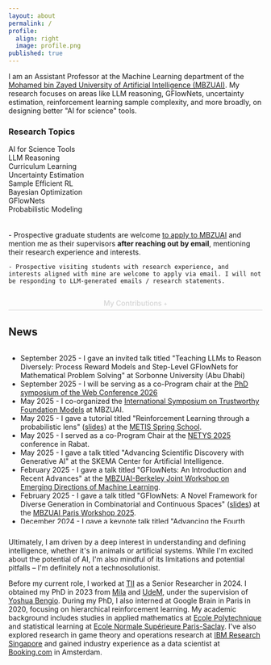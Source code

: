 ```yaml
---
layout: about
permalink: /
profile:
  align: right
  image: profile.png
published: true
---
```


<div class="intro-section">
  <p class="lead-text">
    I am an Assistant Professor at the Machine Learning department of the <a href="https://mbzuai.ac.ae/" target="_blank">Mohamed bin Zayed University of Artificial Intelligence (MBZUAI)</a>. My research focuses on areas like LLM reasoning, GFlowNets, uncertainty estimation, reinforcement learning sample complexity, and more broadly, on designing better "AI for science" tools.
  </p>



  <div class="research-topics">
    <h3>Research Topics</h3>
    <div class="topic-grid">
      <div class="topic-item">AI for Science Tools</div>
      <div class="topic-item">LLM Reasoning</div>
      <div class="topic-item">Curriculum Learning</div>
      <div class="topic-item">Uncertainty Estimation</div>
      <div class="topic-item">Sample Efficient RL</div>
      <div class="topic-item">Bayesian Optimization</div>
      <div class="topic-item">GFlowNets</div>
      <div class="topic-item">Probabilistic Modeling</div>
    </div>
  </div>

  <div class="highlight-box">
    <br><br>
    - Prospective graduate students are welcome <a href="https://mbzuai.ac.ae/study/graduate-admission-process/" target="_blank">to apply to MBZUAI</a> and mention me as their supervisors <strong>after reaching out by email</strong>, mentioning their research experience and interests.  
    
    - Prospective visiting students with research experience, and interests aligned with mine are welcome to apply via email. I will not be responding to LLM-generated emails / research statements.
  </div>

  <div class="my-contributions" style="margin-top: 2em; ">
    <h3 id="contributions-toggle" style="cursor: pointer; text-align: center; color: #d3d3d3; display: block; border-bottom: 1px solid #d3d3d3; padding-bottom: 5px; user-select: none; font-size: 1em; font-weight: 500; margin: auto;">
      My Contributions
      <span id="contributions-icon" style="color: #d3d3d3; font-size: 0.8em;">+</span>
    </h3>
    <div id="contributions-content" style="display: none; text-align: left;">
      <p>
        I build more capable and reliable AI. My research focuses on teaching machines to reason, plan, and generate diverse solutions under uncertainty.
      </p>
      <p>
        My work is centered on three key areas:
      </p>
      <ol style="padding-left: 20px;">
        <li style="margin-bottom: 1em;">
          <strong>Developing Novel Methods:</strong> I am a core contributor to <strong>Generative Flow Networks (GFlowNets)</strong>, a modern framework for structured probabilistic sampling. I also design new techniques for crucial problems like <strong>uncertainty estimation (DEUP)</strong> and <strong>efficient curriculum learning</strong>.
        </li>
        <li style="margin-bottom: 1em;">
          <strong>Advancing Large Language Models:</strong> I apply these methods to improve the reasoning and alignment of LLMs, with projects focused on enhancing multi-step logic and fine-tuning models with human preferences.
        </li>
        <li style="margin-bottom: 1em;">
          <strong>Building Tools for the Community:</strong> I believe in advancing science through shared tools. I created the <strong><code><a href="https://github.com/GFNOrg/torchgfn" target="_blank">torchgfn</a></code></strong> library for GFlowNets and have co-led the development of benchmarks like <strong><a href="https://minigrid.farama.org/" target="_blank">BabyAI</a></strong>, <strong><a href="https://github.com/mbzuai-nlp/finchain" target="_blank">FinChain</a></strong>, and <strong><a href="https://github.com/choukrani/llm-babybench" target="_blank">LLM-BabyBench</a></strong>.
        </li>
      </ol>
      <p>
        Ultimately, I aim to create AI systems that are robust, creative, and trustworthy enough for real-world deployment.
      </p>
    </div>
  </div>
</div>

<div class="news" style="margin-top: 2em;">
<h2>News</h2>
<div style="max-height: 25em; overflow-y: auto;">
<ul>
  <li><span class="new-date">September 2025</span> - I gave an invited talk titled "Teaching LLMs to Reason Diversely: Process Reward Models and Step-Level GFlowNets for Mathematical Problem Solving" at Sorbonne University (Abu Dhabi)</li>
  <li><span class="new-date">September 2025</span> - I will be serving as a co-Program chair at the <a href="https://www2026.thewebconf.org/calls/phd-symposium.html" target="_blank">PhD symposium of the Web Conference 2026</a></li>
  <li><span class="news-date">May 2025</span> - I co-organized the <a href="https://istfm.github.io/index.html" target="_blank">International Symposium on Trustworthy Foundation Models</a> at MBZUAI.</li>   
  <li><span class="news-date">May 2025</span> - I gave a tutorial titled "Reinforcement Learning through a probabilistic lens" (<a href="{{site.baseurl}}/assets/files/metis2025.pdf" target="_blank">slides</a>) at the <a href="https://netys.org/" target="_blank">METIS Spring School</a>.</li>
  <li><span class="news-date">May 2025</span> - I served as a co-Program Chair at the <a href="https://netys.org/" target="_blank">NETYS 2025</a> conference in Rabat.</li>  
  <!-- <li><span class="news-date">May 2025</span> - Our work <a href="https://www.arxiv.org/abs/2502.13191">"On the Privacy Risks of Spiking Neural Networks: A Membership Inference Analysis"</a> has been accepted to the UAI 2025 conference, and to the <a href="https://sites.google.com/view/icbinb-2025">"I Can't Believe It's Not Better: Challenges in Applied Deep Learning" @ ICLR 2025</a> workshop <b>as a spotlight talk</b>. Congrats to my students Junyi and Abhijith.</li> -->
  <li><span class="news-date">May 2025</span> - I gave a talk titled "Advancing Scientific Discovery with Generative AI" at the SKEMA Center for Artificial Intelligence.</li>
  <li><span class="news-date">February 2025</span> - I gave a talk titled "GFlowNets: An Introduction and Recent Advances" at the <a href="https://emerging-ml.github.io/">MBZUAI-Berkeley Joint Workshop on Emerging Directions of Machine Learning</a>.</li>
  <li><span class="news-date">February 2025</span> - I gave a talk titled "GFlowNets: A Novel Framework for Diverse Generation in Combinatorial and Continuous Spaces" (<a href="{{site.baseurl}}/assets/files/mbzuai_paris_workshop_feb25.pdf" target="_blank">slides</a>) at the <a href="https://mbzuai-paris.github.io/workshop-2025">MBZUAI Paris Workshop 2025</a>.</li>
  <!-- <li><span class="news-date">February 2025</span> - Our work <a href="https://arxiv.org/abs/2406.16061">"PORT: Preference Optimization on Reasoning Traces"</a> has been accepted to the <a href="https://2025.naacl.org/">NAACL 2025</a> conference.</li> -->
  <!-- <li><span class="news-date">February 2025</span> - Our work "Customer Reactions to Companion AI: Exploring Opportunities and Threats for Vulnerable Consumers" has been accepted to the <a href="https://www.servsig.org/wordpress/2024/08/2025-frontiers-in-service-in-hec-montreal-canada/">Frontiers in service 2025</a> conference.</li> -->
  <li><span class="news-date">December 2024</span> - I gave a keynote talk titled "Advancing the Fourth Paradigm: Machine Learning Frameworks for Experimental Science" at the  the <a href="https://morocco.ai/events/conferences/MoroccoAI-Conference-2024/index.html">MoroccoAI 2024 conference</a>.</li>
  <li><span class="news-date">November 2024</span> - I attended the <a href="https://climb.berkeley.edu/climb-workshop/">CLIMB workshop</a>, and the <a href="https://simons.berkeley.edu/workshops/domain-adaptation-related-areas" target="_blank">Domain adaption and related areas workshop</a> at the Simon's institute, in University of California, Berkeley.</li>
  <li><span class="news-date">September 2024</span> - I joined MBZUAI as an Assistant Professor in the Machine Learning Department.</li>
</ul>
</div>
</div>

<div style="margin-top: 2em;">
  <p>
    Ultimately, I am driven by a deep interest in understanding and defining intelligence, whether it's in animals or artificial systems. While I'm excited about the potential of AI, I'm also mindful of its limitations and potential pitfalls – I'm definitely not a technosolutionist.
  </p>
  <p>
    Before my current role, I worked at <a href="https://www.tii.ae/" target="_blank">TII</a> as a Senior Researcher in 2024. I obtained my PhD in 2023 from <a href="https://mila.quebec/en/" target="_blank">Mila</a> and <a href="https://www.umontreal.ca/en" target="_blank">UdeM</a>, under the supervision of <a href="https://yoshuabengio.org/" target="_blank">Yoshua Bengio</a>. During my PhD, I also interned at Google Brain in Paris in 2020, focusing on hierarchical reinforcement learning. My academic background includes studies in applied mathematics at <a href="https://www.polytechnique.edu/" target="_blank">Ecole Polytechnique</a> and statistical learning at <a href="https://ens-paris-saclay.fr/" target="_blank">Ecole Normale Supérieure Paris-Saclay</a>. I've also explored research in game theory and operations research at <a href="https://researcher.watson.ibm.com/researcher/view_group.php?id=8131" target="_blank">IBM Research Singapore</a> and gained industry experience as a data scientist at <a href="https://www.booking.com/">Booking.com</a> in Amsterdam.
  </p>
</div>

<script>
  const contributionsToggle = document.getElementById('contributions-toggle');
  const contributionsContent = document.getElementById('contributions-content');
  const contributionsIcon = document.getElementById('contributions-icon');

  contributionsToggle.addEventListener('click', () => {
    if (contributionsContent.style.display === 'none') {
      contributionsContent.style.display = 'block';
      contributionsIcon.textContent = '-';
    } else {
      contributionsContent.style.display = 'none';
      contributionsIcon.textContent = '+';
    }
  });
</script>
